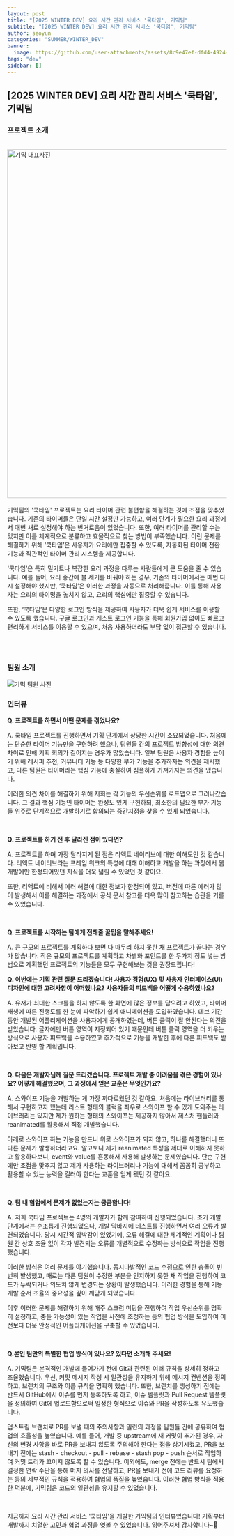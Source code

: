 ```yaml
---
layout: post
title: "[2025 WINTER DEV] 요리 시간 관리 서비스 '쿡타임', 기믹팀"
subtitle: "[2025 WINTER DEV] 요리 시간 관리 서비스 '쿡타임', 기믹팀"
author: seoyun
categories: "SUMMER/WINTER_DEV"
banner:
  image: https://github.com/user-attachments/assets/8c9e47ef-dfd4-4924-948f-c4c65f82ae26
tags: "dev"
sidebar: []
---
```


## [2025 WINTER DEV] 요리 시간 관리 서비스 '쿡타임', 기믹팀


### 프로젝트 소개

<br/>
<img src="https://github.com/user-attachments/assets/8c9e47ef-dfd4-4924-948f-c4c65f82ae26" alt="기믹 대표사진" width="800" />
<br/><br/>
기믹팀의 '쿡타임' 프로젝트는 요리 타이머 관련 불편함을 해결하는 것에 초점을 맞추었습니다. 기존의 타이머들은 단일 시간 설정만 가능하고, 여러 단계가 필요한 요리 과정에서 매번 새로 설정해야 하는 번거로움이 있었습니다. 또한, 여러 타이머를 관리할 수는 있지만 이를 체계적으로 분류하고 효율적으로 찾는 방법이 부족했습니다. 이런 문제를 해결하기 위해 ‘쿡타임’은 사용자가 요리에만 집중할 수 있도록, 자동화된 타이머 전환 기능과 직관적인 타이머 관리 시스템을 제공합니다.

‘쿡타임’은 특히 밀키트나 복잡한 요리 과정을 다루는 사람들에게 큰 도움을 줄 수 있습니다. 예를 들어, 요리 중간에 불 세기를 바꿔야 하는 경우, 기존의 타이머에서는 매번 다시 설정해야 했지만, ‘쿡타임’은 이러한 과정을 자동으로 처리해줍니다. 이를 통해 사용자는 요리의 타이밍을 놓치지 않고, 요리의 핵심에만 집중할 수 있습니다.

또한, ‘쿡타임’은 다양한 로그인 방식을 제공하여 사용자가 더욱 쉽게 서비스를 이용할 수 있도록 했습니다. 구글 로그인과 게스트 로그인 기능을 통해 회원가입 없이도 빠르고 편리하게 서비스를 이용할 수 있으며, 처음 사용하더라도 부담 없이 접근할 수 있습니다.

<br/><br/>

### 팀원 소개

<img src="https://github.com/user-attachments/assets/3de3c0dc-392d-453e-b6b6-8000e92a61de" alt="기믹 팀원 사진" />


<br/>

### 인터뷰

**Q. 프로젝트를 하면서 어떤 문제를 겪었나요?**

A.
쿡타임 프로젝트를 진행하면서 기획 단계에서 상당한 시간이 소요되었습니다. 처음에는 단순한 타이머 기능만을 구현하려 했으나, 팀원들 간의 프로젝트 방향성에 대한 의견 차이로 인해 기획 회의가 길어지는 경우가 많았습니다. 일부 팀원은 사용자 경험을 높이기 위해 레시피 추천, 커뮤니티 기능 등 다양한 부가 기능을 추가하자는 의견을 제시했고, 다른 팀원은 타이머라는 핵심 기능에 충실하여 심플하게 가져가자는 의견을 냈습니다.

이러한 의견 차이를 해결하기 위해 저희는 각 기능의 우선순위를 로드맵으로 그려나갔습니다. 그 결과 핵심 기능인 타이머는 완성도 있게 구현하되, 최소한의 필요한 부가 기능들 위주로 단계적으로 개발하기로 합의되는 중간지점을 찾을 수 있게 되었습니다.


<br/>

**Q. 프로젝트를 하기 전 후 달라진 점이 있다면?**

A. 프로젝트를 하며 가장 달라지게 된 점은 리액트 네이티브에 대한 이해도인 것 같습니다. 리액트 네이티브라는 프레임 워크의 특성에 대해 이해하고 개발을 하는 과정에서 웹 개발에만 한정되어있던 지식을 더욱 넓힐 수 있었던 것 같아요.

또한, 리액트에 비해서 에러 해결에 대한 정보가 한정되어 있고, 버전에 따른 에러가 많이 발생해서 이를 해결하는 과정에서 공식 문서 참고를 더욱 많이 참고하는 습관을 기를 수 있었습니다.

<br/>

**Q. 프로젝트를 시작하는 팀에게 전해줄 꿀팁을 말해주세요!**

A. 큰 규모의 프로젝트를 계획하다 보면 다 마무리 하지 못한 채 프로젝트가 끝나는 경우가 많습니다. 작은 규모의 프로젝트를 계획하고 차별화 포인트를 한 두가지 정도 넣는 방법으로 계획했던 프로젝트의 기능들을 모두 구현해보는 것을 권장드립니다!



**Q. 이번에는 기획 관련 질문 드리겠습니다! 사용자 경험(UX) 및 사용자 인터페이스(UI) 디자인에 대한 고려사항이 어떠했나요? 사용자들의 피드백을 어떻게 수용하였나요?**

A. 유저가 최대한 스크롤을 하지 않도록 한 화면에 많은 정보를 담으려고 하였고, 타이머 재생에 따른 진행도를 한 눈에 파악하기 쉽게 애니메이션을 도입하였습니다. 데브 기간동안 개발된 어플리케이션을 사용자에게 공개하였는데, 버튼 클릭이 잘 안된다는 의견을 받았습니다. 글자에만 버튼 영역이 지정되어 있기 때문인데 버튼 클릭 영역을 더 키우는 방식으로 사용자 피드백을 수용하였고 추가적으로 기능을 개발한 후에 다른 피드백도 받아보고 반영 할 계획입니다.

<br/>

**Q. 다음은 개발자님께 질문 드리겠습니다. 프로젝트 개발 중 어려움을 겪은 경험이 있나요? 어떻게 해결했으며, 그 과정에서 얻은 교훈은 무엇인가요?**

A. 스와이프 기능을 개발하는 게 가장 까다로웠던 것 같아요. 처음에는 라이브러리를 통해서 구현하고자 했는데 리스트 형태의 블럭을 좌우로 스와이프 할 수 있게 도와주는 라이브러리는 있지만 제가 원하는 형태의 스와이프는 제공하지 않아서 제스처 핸들러와 reanimated를 활용해서 직접 개발했습니다.

아래로 스와이프 하는 기능을 만드니 위로 스와이프가 되지 않고, 하나를 해결했더니 또 다른 문제가 발생하더라고요. 알고보니 제가 reanimated 특성을 제대로 이해하지 못하고 활용하다보니, event와 value를 혼동해서 사용해 발생하는 문제였습니다. 단순 구현에만 초점을 맞추지 않고 제가 사용하는 라이브러리나 기능에 대해서 꼼꼼히 공부하고 활용할 수 있는 능력을 길러야 한다는 교훈을 얻게 됐던 것 같아요.

<br/>

**Q. 팀 내 협업에서 문제가 없었는지는 궁금합니다!**

A. 저희 쿡타임 프로젝트는 4명의 개발자가 함께 참여하여 진행되었습니다. 초기 개발 단계에서는 순조롭게 진행되었으나, 개발 막바지에 테스트를 진행하면서 여러 오류가 발견되었습니다. 당시 시간적 압박감이 있었기에, 오류 해결에 대한 체계적인 계획이나 팀원 간 상호 조율 없이 각자 발견되는 오류를 개별적으로 수정하는 방식으로 작업을 진행했습니다.

이러한 방식은 여러 문제를 야기했습니다. 동시다발적인 코드 수정으로 인한 충돌이 빈번히 발생했고, 때로는 다른 팀원이 수정한 부분을 인지하지 못한 채 작업을 진행하여 코드가 누락되거나 의도치 않게 변경되는 상황이 발생했습니다. 이러한 경험을 통해 기능 개발 순서 조율의 중요성을 깊이 깨닫게 되었습니다.

이후 이러한 문제를 해결하기 위해 매주 스크럼 미팅을 진행하여 작업 우선순위를 명확히 설정하고, 충돌 가능성이 있는 작업을 사전에 조정하는 등의 협업 방식을 도입하여 이전보다 더욱 안정적인 어플리케이션을 구축할 수 있었습니다.

<br/>

**Q.본인 팀만의 특별한 협업 방식이 있나요? 있다면 소개해 주세요!**

A. 기믹팀은 본격적인 개발에 들어가기 전에 Git과 관련된 여러 규칙을 상세히 정하고 조율했습니다. 우선, 커밋 메시지 작성 시 일관성을 유지하기 위해 메시지 컨벤션을 정의하고, 브랜치의 구조와 이름 규칙을 명확히 했습니다. 또한, 브랜치를 생성하기 전에는 반드시 GitHub에서 이슈를 먼저 등록하도록 하고, 이슈 템플릿과 Pull Request 템플릿을 정의하여 Git에 업로드함으로써 일정한 형식으로 이슈와 PR을 작성하도록 유도했습니다.

업스트림 브랜치로 PR를 보낼 때의 주의사항과 일련의 과정을 팀원들 간에 공유하여 협업의 효율성을 높였습니다. 예를 들어, 개발 중 upstream에 새 커밋이 추가된 경우, 자신의 변경 사항을 바로 PR을 보내지 않도록 주의해야 한다는 점을 상기시켰고, PR을 보내기 전에는 stash - checkout - pull - rebase - stash pop - push 순서로 작업하여 커밋 트리가 꼬이지 않도록 할 수 있습니다. 이외에도, merge 전에는 반드시 팀에서 결정한 연락 수단을 통해 머지 의사를 전달하고, PR을 보내기 전에 코드 리뷰를 요청하는 등의 세부적인 규칙을 적용하여 협업의 품질을 높였습니다. 이러한 협업 방식을 적용한 덕분에, 기믹팀은 코드의 일관성을 유지할 수 있었습니다.

<br/>

지금까지 요리 시간 관리 서비스 '쿡타임'을 개발한 기믹팀의 인터뷰였습니다! 기획부터 개발까지 치열한 고민과 협업 과정을 엿볼 수 있었습니다. 읽어주셔서 감사합니다~🙌
